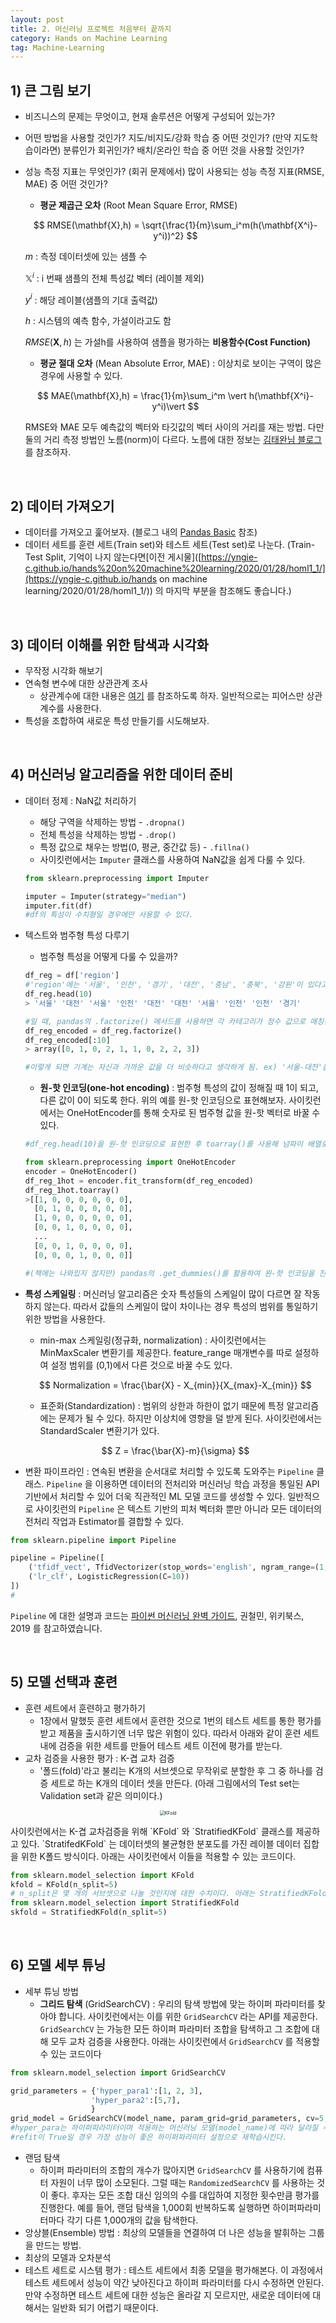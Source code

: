 ```yaml
---
layout: post
title: 2. 머신러닝 프로젝트 처음부터 끝까지
category: Hands on Machine Learning
tag: Machine-Learning
---
```


 

## 1) 큰 그림 보기

- 비즈니스의 문제는 무엇이고, 현재 솔루션은 어떻게 구성되어 있는가?

- 어떤 방법을 사용할 것인가?  지도/비지도/강화 학습 중 어떤 것인가? (만약 지도학습이라면) 분류인가 회귀인가?  배치/온라인 학습 중 어떤 것을 사용할 것인가?

- 성능 측정 지표는 무엇인가? (회귀 문제에서) 많이 사용되는 성능 측정 지표(RMSE, MAE) 중 어떤 것인가?

  - __평균 제곱근 오차__ (Root Mean Square Error, RMSE)

  $$
  RMSE(\mathbf{X},h) = \sqrt{\frac{1}{m}\sum_i^m(h(\mathbf{X^i}-y^i))^2}
  $$

  $m$ : 측정 데이터셋에 있는 샘플 수

  $\mathbb{X}^i$ : i 번째 샘플의 전체 특성값 벡터 (레이블 제외)

  $y^i$ : 해당 레이블(샘플의 기대 출력값)

  $h$ : 시스템의 예측 함수, 가설이라고도 함

  $RMSE(\mathbf{X},h)$ 는 가설h를 사용하여 샘플을 평가하는 __비용함수(Cost Function)__

  - __평균 절대 오차__ (Mean Absolute Error, MAE) : 이상치로 보이는 구역이 많은 경우에 사용할 수 있다.

  $$
  MAE(\mathbf{X},h) = \frac{1}{m}\sum_i^m \vert h(\mathbf{X^i}-y^i)\vert
  $$

  RMSE와 MAE 모두 예측값의 벡터와 타깃값의 벡터 사이의 거리를 재는 방법. 다만 둘의 거리 측정 방법인 노름(norm)이 다르다. 노름에 대한 정보는 [김태완님 블로그](http://taewan.kim/post/norm/) 를 참조하자.

<br/>

## 2) 데이터 가져오기

- 데이터를 가져오고 훑어보자. (블로그 내의 [Pandas Basic](https://yngie-c.github.io/python/2020/01/29/pandasbasic/) 참조)
- 데이터 세트를 훈련 세트(Train set)와 테스트 세트(Test set)로 나눈다. (Train-Test Split, 기억이 나지 않는다면[이전 게시물]([https://yngie-c.github.io/hands%20on%20machine%20learning/2020/01/28/homl1_1/](https://yngie-c.github.io/hands on machine learning/2020/01/28/homl1_1/)) 의 마지막 부분을 참조해도 좋습니다.)

<br/>

## 3) 데이터 이해를 위한 탐색과 시각화

- 무작정 시각화 해보기
- 연속형 변수에 대한 상관관계 조사
  - 상관계수에 대한 내용은 [여기](https://mansoostat.tistory.com/115) 를 참조하도록 하자. 일반적으로는 피어스만 상관계수를 사용한다.
- 특성을 조합하여 새로운 특성 만들기를 시도해보자.

<br/>

## 4) 머신러닝 알고리즘을 위한 데이터 준비

- 데이터 정제 : NaN값 처리하기

  - 해당 구역을 삭제하는 방법 -  `.dropna()`
  - 전체 특성을 삭제하는 방법 -  `.drop()`
  - 특정 값으로 채우는 방법(0, 평균, 중간값 등) - `.fillna()`
  - 사이킷런에서는 `Imputer` 클래스를 사용하여 NaN값을 쉽게 다룰 수 있다.

  ```python
  from sklearn.preprocessing import Imputer
  
  imputer = Imputer(strategy="median")
  imputer.fit(df)
  #df의 특성이 수치형일 경우에만 사용할 수 있다.
  ```

- 텍스트와 범주형 특성 다루기

  - 범주형 특성을 어떻게 다룰 수 있을까?

  ```python
  df_reg = df['region']
  #'region'에는 '서울', '인천', '경기', '대전', '충남', '충북', '강원'이 있다고 가정하자.
  df_reg.head(10)	
  > '서울' '대전' '서울' '인천' '대전' '대전' '서울' '인천' '인천' '경기'
  
  #일 때, pandas의 .factorize() 메서드를 사용하면 각 카테고리가 정수 값으로 매칭된다.
  df_reg_encoded = df_reg.factorize()
  df_reg_encoded[:10]
  > array([0, 1, 0, 2, 1, 1, 0, 2, 2, 3])
  
  #이렇게 되면 기계는 자신과 가까운 값을 더 비슷하다고 생각하게 됨. ex) '서울-대전'을 '서울-인천','서울-경기'보다 유사하다고 여기게 된다. 하지만 실제로는 그렇지 않은 경우가 많다. 그래서 등장하게 된 것이 원-핫 인코딩이다.
  ```

  - __원-핫 인코딩(one-hot encoding)__ : 범주형 특성의 값이 정해질 때 1이 되고, 다른 값이 0이 되도록 한다. 위의 예를 원-핫 인코딩으로 표현해보자. 사이킷런에서는 OneHotEncoder를 통해 숫자로 된 범주형 값을 원-핫 벡터로 바꿀 수 있다.

  ```python
  #df_reg.head(10)을 원-핫 인코딩으로 표현한 후 toarray()를 사용해 넘파이 배열로 변형하면 다음과 같은 결과가 나온다.
  
  from sklearn.preprocessing import OneHotEncoder
  encoder = OneHotEncoder()
  df_reg_1hot = encoder.fit_transform(df_reg_encoded)
  df_reg_1hot.toarray()
  >[[1, 0, 0, 0, 0, 0, 0],
    [0, 1, 0, 0, 0, 0, 0],
    [1, 0, 0, 0, 0, 0, 0],
    [0, 0, 1, 0, 0, 0, 0],
    ...
    [0, 0, 1, 0, 0, 0, 0],
    [0, 0, 0, 1, 0, 0, 0]]
  
  #(책에는 나와있지 않지만) pandas의 .get_dummies()를 활용하여 원-핫 인코딩을 진행하는 방법도 있다.
  ```

- **특성 스케일링** : 머신러닝 알고리즘은 숫자 특성들의 스케일이 많이 다르면 잘 작동하지 않는다. 따라서 값들의 스케일이 많이 차이나는 경우 특성의 범위를 통일하기 위한 방법을 사용한다.

  - min-max 스케일링(정규화, normalization) : 사이킷런에서는 MinMaxScaler 변환기를 제공한다. feature_range 매개변수를 따로 설정하여 설정 범위를 (0,1)에서 다른 것으로 바꿀 수도 있다.

  $$
  Normalization = \frac{\bar{X} - X_{min}}{X_{max}-X_{min}}
  $$

  - 표준화(Standardization) : 범위의 상한과 하한이 없기 때문에 특정 알고리즘에는 문제가 될 수 있다. 하지만 이상치에 영향을 덜 받게 된다. 사이킷런에서는 StandardScaler 변환기가 있다.

  $$
  Z = \frac{\bar{X}-m}{\sigma}
  $$

- 변환 파이프라인 : 연속된 변환을 순서대로 처리할 수 있도록 도와주는 `Pipeline` 클래스. `Pipeline` 을 이용하면 데이터의 전처리와 머신러닝 학습 과정을 통일된 API 기반에서 처리할 수 있어 더욱 직관적인 ML 모델 코드를 생성할 수 있다. 일반적으로 사이킷런의 `Pipeline` 은 텍스트 기반의 피처 벡터화 뿐만 아니라 모든 데이터의 전처리 작업과 Estimator를 결합할 수 있다.

```python
from sklearn.pipeline import Pipeline

pipeline = Pipeline([
    ('tfidf_vect', TfidVectorizer(stop_words='english', ngram_range=(1,2), max_df=300)),
    ('lr_clf', LogisticRegression(C=10))
])
# 
```

`Pipeline` 에 대한 설명과 코드는 [파이썬 머신러닝 완벽 가이드](http://www.yes24.com/Product/Goods/87044746?scode=032&OzSrank=1), 권철민, 위키북스, 2019 를 참고하였습니다.

<br/>

## 5) 모델 선택과 훈련

- 훈련 세트에서 훈련하고 평가하기
  - 1장에서 말했듯 훈련 세트에서 훈련한 것으로 1번의 테스트 세트를 통한 평가를 받고 제품을 출시하기엔 너무 많은 위험이 있다. 따라서 아래와 같이 훈련 세트 내에 검증을 위한 세트를 만들어 테스트 세트 이전에 평가를 받는다. 
- 교차 검증을 사용한 평가 : K-겹 교차 검증
  - '폴드(fold)'라고 불리는 K개의 서브셋으로 무작위로 분할한 후 그 중 하나를 검증 세트로 하는 K개의 데이터 셋을 만든다. (아래 그림에서의 Test set는 Validation set과 같은 의미이다.)

<p align="center"><img src="https://cdn-images-1.medium.com/max/1600/1*rgba1BIOUys7wQcXcL4U5A.png" alt="KFold" style="zoom:50%;" /></p>
사이킷런에서는 K-겹 교차검증을 위해 `KFold` 와 `StratifiedKFold` 클래스를 제공하고 있다. `StratifedKFold` 는 데이터셋의 불균형한 분포도를 가진 레이블 데이터 집합을 위한 K폴드 방식이다. 아래는 사이킷런에서 이들을 적용할 수 있는 코드이다.

```python
from sklearn.model_selection import KFold
kfold = KFold(n_split=5)
# n_split은 몇 개의 서브셋으로 나눌 것인지에 대한 수치이다. 아래는 StratifiedKFold를 적용하는 코드이다.
from sklearn.model_selection import StratifiedKFold
skfold = StratifiedKFold(n_split=5)
```

<br/>

## 6) 모델 세부 튜닝

- 세부 튜닝 방법
  - **그리드 탐색** (GridSearchCV) : 우리의 탐색 방법에 맞는 하이퍼 파라미터를 찾아야 합니다. 사이킷런에서는 이를 위한 `GridSearchCV` 라는 API를 제공한다. `GridSearchCV` 는 가능한 모든 하이퍼 파라미터 조합을 탐색하고 그 조합에 대해 모두 교차 검증을 사용한다. 아래는 사이킷런에서 `GridSearchCV` 를 적용할 수 있는 코드이다

```python
from sklearn.model_selection import GridSearchCV

grid_parameters = {'hyper_para1':[1, 2, 3],
                  'hyper_para2':[5,7],
                  }
grid_model = GridSearchCV(model_name, param_grid=grid_parameters, cv=5, refit=True)
#hyper_para는 하이퍼파라미터이며 적용하는 머신러닝 모델(model_name)에 따라 달라질 수 있다.
#refit이 True일 경우 가장 성능이 좋은 하이퍼파라미터 설정으로 재학습시킨다.
```



- 랜덤 탐색
  - 하이퍼 파라미터의 조합의 개수가 많아지면 `GridSearchCV` 를 사용하기에 컴퓨터 자원이 너무 많이 소모된다. 그럴 때는 `RandomizedSearchCV` 를 사용하는 것이 좋다. 후자는 모든 조합 대신 임의의 수를 대입하여 지정한 횟수만큼 평가를 진행한다. 예를 들어, 랜덤 탐색을 1,000회 반복하도록 실행하면 하이퍼파라미터마다 각기 다른 1,000개의 값을 탐색한다.
- 앙상블(Ensemble) 방법 : 최상의 모델들을 연결하여 더 나은 성능을 발휘하는 그룹을 만드는 방법.
- 최상의 모델과 오차분석
- 테스트 세트로 시스템 평가 : 테스트 세트에서 최종 모델을 평가해본다. 이 과정에서 테스트 세트에서 성능이 약간 낮아진다고 하이퍼 파라미터를 다시 수정하면 안된다. 만약 수정하면 테스트 세트에 대한 성능은 올라갈 지 모르지만, 새로운 데이터에 대해서는 일반화 되기 어렵기 때문이다.


